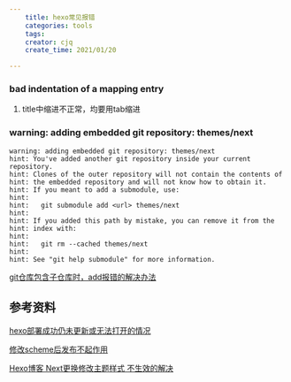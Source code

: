 ```yaml
---
    title: hexo常见报错
    categories: tools
    tags:
    creator: cjq
    create_time: 2021/01/20

---
```




### bad indentation of a mapping entry

1. title中缩进不正常，均要用tab缩进



### warning: adding embedded git repository: themes/next

```
warning: adding embedded git repository: themes/next
hint: You've added another git repository inside your current repository.
hint: Clones of the outer repository will not contain the contents of
hint: the embedded repository and will not know how to obtain it.
hint: If you meant to add a submodule, use:
hint:
hint: 	git submodule add <url> themes/next
hint:
hint: If you added this path by mistake, you can remove it from the
hint: index with:
hint:
hint: 	git rm --cached themes/next
hint:
hint: See "git help submodule" for more information.
```

[git仓库包含子仓库时，add报错的解决办法](https://cloud.tencent.com/developer/article/1583762)





## 参考资料

[hexo部署成功仍未更新或无法打开的情况](https://blog.csdn.net/tappat/article/details/103299038)

[修改scheme后发布不起作用](https://github.com/iissnan/hexo-theme-next/issues/1050)

[Hexo博客 Next更换修改主题样式 不生效的解决](https://www.tuziang.com/combat/904.html)